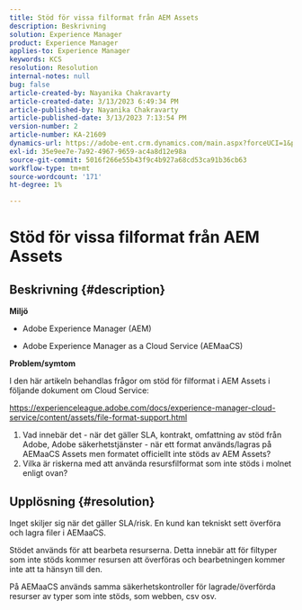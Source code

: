 ```yaml
---
title: Stöd för vissa filformat från AEM Assets
description: Beskrivning
solution: Experience Manager
product: Experience Manager
applies-to: Experience Manager
keywords: KCS
resolution: Resolution
internal-notes: null
bug: false
article-created-by: Nayanika Chakravarty
article-created-date: 3/13/2023 6:49:34 PM
article-published-by: Nayanika Chakravarty
article-published-date: 3/13/2023 7:13:54 PM
version-number: 2
article-number: KA-21609
dynamics-url: https://adobe-ent.crm.dynamics.com/main.aspx?forceUCI=1&pagetype=entityrecord&etn=knowledgearticle&id=005662c9-cfc1-ed11-83ff-6045bd0065b6
exl-id: 35e9ee7e-7a92-4967-9659-ac4a8d12e98a
source-git-commit: 5016f266e55b43f9c4b927a68cd53ca91b36cb63
workflow-type: tm+mt
source-wordcount: '171'
ht-degree: 1%

---
```


# Stöd för vissa filformat från AEM Assets

## Beskrivning {#description}


<b>Miljö</b>

- Adobe Experience Manager (AEM)

- Adobe Experience Manager as a Cloud Service (AEMaaCS)

<b>Problem/symtom</b>

I den här artikeln behandlas frågor om stöd för filformat i AEM Assets i följande dokument om Cloud Service:

<https://experienceleague.adobe.com/docs/experience-manager-cloud-service/content/assets/file-format-support.html>


1. Vad innebär det - när det gäller SLA, kontrakt, omfattning av stöd från Adobe, Adobe säkerhetstjänster - när ett format används/lagras på AEMaaCS Assets men formatet officiellt inte stöds av AEM Assets?
2. Vilka är riskerna med att använda resursfilformat som inte stöds i molnet enligt ovan?



## Upplösning {#resolution}


Inget skiljer sig när det gäller SLA/risk. En kund kan tekniskt sett överföra och lagra filer i AEMaaCS.

Stödet används för att bearbeta resurserna. Detta innebär att för filtyper som inte stöds kommer resursen att överföras och bearbetningen kommer inte att ta hänsyn till den.

På AEMaaCS används samma säkerhetskontroller för lagrade/överförda resurser av typer som inte stöds, som webben, csv osv.
